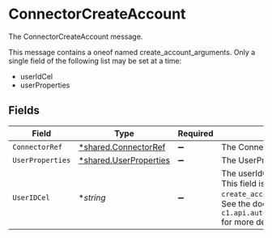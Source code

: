 # ConnectorCreateAccount

The ConnectorCreateAccount message.

This message contains a oneof named create_account_arguments. Only a single field of the following list may be set at a time:
  - userIdCel
  - userProperties



## Fields

| Field                                                                                                                                                                       | Type                                                                                                                                                                        | Required                                                                                                                                                                    | Description                                                                                                                                                                 |
| --------------------------------------------------------------------------------------------------------------------------------------------------------------------------- | --------------------------------------------------------------------------------------------------------------------------------------------------------------------------- | --------------------------------------------------------------------------------------------------------------------------------------------------------------------------- | --------------------------------------------------------------------------------------------------------------------------------------------------------------------------- |
| `ConnectorRef`                                                                                                                                                              | [*shared.ConnectorRef](../../../pkg/models/shared/connectorref.md)                                                                                                          | :heavy_minus_sign:                                                                                                                                                          | The ConnectorRef message.                                                                                                                                                   |
| `UserProperties`                                                                                                                                                            | [*shared.UserProperties](../../../pkg/models/shared/userproperties.md)                                                                                                      | :heavy_minus_sign:                                                                                                                                                          | The UserProperties message.                                                                                                                                                 |
| `UserIDCel`                                                                                                                                                                 | **string*                                                                                                                                                                   | :heavy_minus_sign:                                                                                                                                                          | The userIdCel field.<br/>This field is part of the `create_account_arguments` oneof.<br/>See the documentation for `c1.api.automations.v1.ConnectorCreateAccount` for more details. |